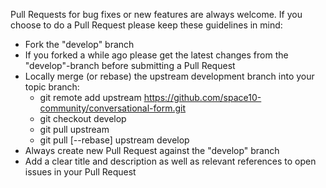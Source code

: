 
Pull Requests for bug fixes or new features are always welcome. If you choose to do a Pull Request please keep these guidelines in mind:

- Fork the "develop" branch
- If you forked a while ago please get the latest changes from the "develop"-branch before submitting a Pull Request
- Locally merge (or rebase) the upstream development branch into your topic branch:
  - git remote add upstream https://github.com/space10-community/conversational-form.git
  - git checkout develop
  - git pull upstream
  - git pull [--rebase] upstream develop
- Always create new Pull Request against the "develop" branch
- Add a clear title and description as well as relevant references to open issues in your Pull Request
